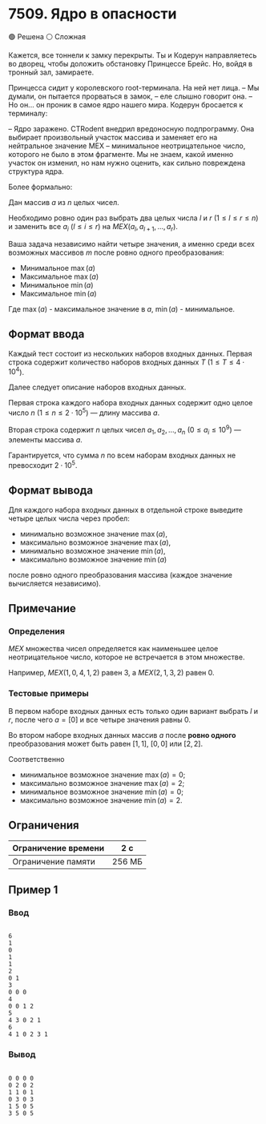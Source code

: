 # 7509. Ядро в опасности

🟢 Решена ⚪ Сложная

Кажется, все тоннели к замку перекрыты. Ты и Кодерун направляетесь во дворец, чтобы доложить обстановку Принцессе Брейс. Но, войдя в тронный зал, замираете.

Принцесса сидит у королевского root-терминала. На ней нет лица. – Мы думали, он пытается прорваться в замок, – еле слышно говорит она. – Но он... он проник в самое ядро нашего мира. Кодерун бросается к терминалу:

– Ядро заражено. CTRodent внедрил вредоносную подпрограмму. Она выбирает произвольный участок массива и заменяет его на нейтральное значение MEX – минимальное неотрицательное число, которого не было в этом фрагменте. Мы не знаем, какой именно участок он изменил, но нам нужно оценить, как сильно повреждена структура ядра.

Более формально:

Дан массив $a$ из $n$ целых чисел.

Необходимо ровно один раз выбрать два целых числа $l$ и $r$ ($1 \le l \le r \le n$) и заменить все $a_i$ ($l \le i \le r$) на $MEX(a_l, a_{l+1}, \dots, a_r)$.

Ваша задача независимо найти четыре значения, а именно среди всех возможных массивов $m$ после ровно одного преобразования:

* Минимальное $\max(a)$
* Максимальное $\max(a)$
* Минимальное $\min(a)$
* Максимальное $\min(a)$

Где $\max(a)$ - максимальное значение в $a$, $\min(a)$ - минимальное.

## Формат ввода

Каждый тест состоит из нескольких наборов входных данных. Первая строка содержит количество наборов входных данных $T$ ($1 \le T \le 4 \cdot 10^4$).

Далее следует описание наборов входных данных.

Первая строка каждого набора входных данных содержит одно целое число $n$ ($1 \le n \le 2 \cdot 10^5$) — длину массива $a$.

Вторая строка содержит $n$ целых чисел $a_1, a_2, \dots, a_n$ ($0 \le a_i \le 10^9$) — элементы массива $a$.

Гарантируется, что сумма $n$ по всем наборам входных данных не превосходит $2 \cdot 10^5$.

## Формат вывода

Для каждого набора входных данных в отдельной строке выведите четыре целых числа через пробел:
* минимально возможное значение $\max(a)$,
* максимально возможное значение $\max(a)$,
* минимально возможное значение $\min(a)$,
* максимально возможное значение $\min(a)$

после ровно одного преобразования массива (каждое значение вычисляется независимо).

## Примечание

### Определения
$MEX$ множества чисел определяется как наименьшее целое неотрицательное число, которое не встречается в этом множестве.

Например, $MEX(1, 0, 4, 1, 2)$ равен $3$, а $MEX(2, 1, 3, 2)$ равен $0$.

### Тестовые примеры
В первом наборе входных данных есть только один вариант выбрать $l$ и $r$, после чего $a = [0]$ и все четыре значения равны $0$.

Во втором наборе входных данных массив $a$ после **ровно одного** преобразования может быть равен $[1, 1]$, $[0, 0]$ или $[2, 2]$.

Соответственно
* минимальное возможное значение $\max(a) = 0$;
* максимально возможное значение $\max(a) = 2$;
* минимальное возможное значение $\min(a) = 0$;
* максимально возможное значение $\min(a) = 2$.

## Ограничения

Ограничение времени | 2 с
---|---
Ограничение памяти | 256 МБ

## Пример 1

### Ввод
```

6
1
0
1
1
2
0 1
3
0 0 0
4
0 0 1 2
5
4 3 0 2 1
6
4 1 0 2 3 1

```

### Вывод
```

0 0 0 0
0 2 0 2
1 1 0 1
0 3 0 3
1 5 0 5
3 5 0 5

```